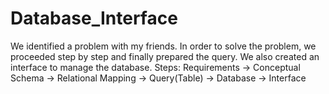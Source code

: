 # Database_Interface

We identified a problem with my friends. In order to solve the problem, we proceeded step by step and finally prepared the query. We also created an interface to manage the database.
Steps: Requirements -> Conceptual Schema -> Relational Mapping -> Query(Table) -> Database -> Interface
